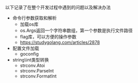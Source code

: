 以下记录了在整个开发过程中遇到的问题以及解决办法

+ 命令行参数获取和解析
    - 加载os库
    - os.Args返回一个字符串数组，第一个参数是执行文件路径
    - flag库，可以方便的操作参数
    - https://studygolang.com/articles/2878
+ 配置文件加载
    - goconfig
+ string\int类型转换
    - strconv.Atoi
    - strconv.ParseInt
    - strconv.FormatInt